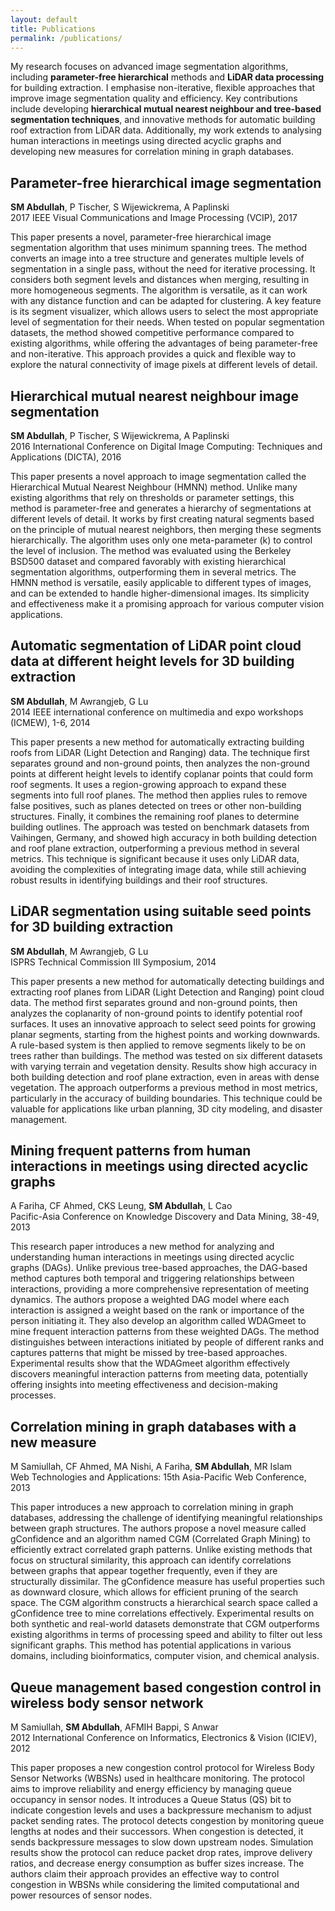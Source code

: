 ```yaml
---
layout: default
title: Publications
permalink: /publications/
---
```

<div class="publications-hero-container">
    <p class="publications-hero">
        My research focuses on advanced image segmentation algorithms, including <strong>parameter-free hierarchical</strong> methods and <strong>LiDAR data processing</strong> for building extraction. I emphasise non-iterative, flexible approaches that improve image segmentation quality and efficiency. Key contributions include developing <strong>hierarchical mutual nearest neighbour and tree-based segmentation techniques</strong>, and innovative methods for automatic building roof extraction from LiDAR data. Additionally, my work extends to analysing human interactions in meetings using directed acyclic graphs and developing new measures for correlation mining in graph databases.
    </p>
</div>
<div class="projects">
    <div class="project">
        <h2>Parameter-free hierarchical image segmentation</h2>
        <p><strong>SM Abdullah</strong>, P Tischer, S Wijewickrema, A Paplinski<br>2017 IEEE Visual Communications and Image Processing (VCIP), 2017</p>
        <p class="article">This paper presents a novel, parameter-free hierarchical image segmentation algorithm that uses minimum spanning trees. The method converts an image into a tree structure and generates multiple levels of segmentation in a single pass, without the need for iterative processing. It considers both segment levels and distances when merging, resulting in more homogeneous segments. The algorithm is versatile, as it can work with any distance function and can be adapted for clustering. A key feature is its segment visualizer, which allows users to select the most appropriate level of segmentation for their needs. When tested on popular segmentation datasets, the method showed competitive performance compared to existing algorithms, while offering the advantages of being parameter-free and non-iterative. This approach provides a quick and flexible way to explore the natural connectivity of image pixels at different levels of detail.</p>
    </div>
    <div class="project">
        <h2>Hierarchical mutual nearest neighbour image segmentation</h2>
        <p><strong>SM Abdullah</strong>, P Tischer, S Wijewickrema, A Paplinski<br>2016 International Conference on Digital Image Computing: Techniques and Applications (DICTA), 2016</p>
        <p class="article">This paper presents a novel approach to image segmentation called the Hierarchical Mutual Nearest Neighbour (HMNN) method. Unlike many existing algorithms that rely on thresholds or parameter settings, this method is parameter-free and generates a hierarchy of segmentations at different levels of detail. It works by first creating natural segments based on the principle of mutual nearest neighbors, then merging these segments hierarchically. The algorithm uses only one meta-parameter (k) to control the level of inclusion. The method was evaluated using the Berkeley BSD500 dataset and compared favorably with existing hierarchical segmentation algorithms, outperforming them in several metrics. The HMNN method is versatile, easily applicable to different types of images, and can be extended to handle higher-dimensional images. Its simplicity and effectiveness make it a promising approach for various computer vision applications.</p>
    </div>
    <div class="project">
        <h2>Automatic segmentation of LiDAR point cloud data at different height levels for 3D building extraction</h2>
        <p><strong>SM Abdullah</strong>, M Awrangjeb, G Lu<br>2014 IEEE international conference on multimedia and expo workshops (ICMEW), 1-6, 2014</p>
        <p class="article">This paper presents a new method for automatically extracting building roofs from LiDAR (Light Detection and Ranging) data. The technique first separates ground and non-ground points, then analyzes the non-ground points at different height levels to identify coplanar points that could form roof segments. It uses a region-growing approach to expand these segments into full roof planes. The method then applies rules to remove false positives, such as planes detected on trees or other non-building structures. Finally, it combines the remaining roof planes to determine building outlines. The approach was tested on benchmark datasets from Vaihingen, Germany, and showed high accuracy in both building detection and roof plane extraction, outperforming a previous method in several metrics. This technique is significant because it uses only LiDAR data, avoiding the complexities of integrating image data, while still achieving robust results in identifying buildings and their roof structures.</p>
    </div>
    <div class="project">
        <h2>LiDAR segmentation using suitable seed points for 3D building extraction</h2>
        <p><strong>SM Abdullah</strong>, M Awrangjeb, G Lu<br>ISPRS Technical Commission III Symposium, 2014</p>
        <p class="article">This paper presents a new method for automatically detecting buildings and extracting roof planes from LiDAR (Light Detection and Ranging) point cloud data. The method first separates ground and non-ground points, then analyzes the coplanarity of non-ground points to identify potential roof surfaces. It uses an innovative approach to select seed points for growing planar segments, starting from the highest points and working downwards. A rule-based system is then applied to remove segments likely to be on trees rather than buildings. The method was tested on six different datasets with varying terrain and vegetation density. Results show high accuracy in both building detection and roof plane extraction, even in areas with dense vegetation. The approach outperforms a previous method in most metrics, particularly in the accuracy of building boundaries. This technique could be valuable for applications like urban planning, 3D city modeling, and disaster management.</p>
    </div>
    <div class="project">
        <h2>Mining frequent patterns from human interactions in meetings using directed acyclic graphs</h2>
        <p>A Fariha, CF Ahmed, CKS Leung, <strong>SM Abdullah</strong>, L Cao<br>Pacific-Asia Conference on Knowledge Discovery and Data Mining, 38-49, 2013</p>
        <p class="article">This research paper introduces a new method for analyzing and understanding human interactions in meetings using directed acyclic graphs (DAGs). Unlike previous tree-based approaches, the DAG-based method captures both temporal and triggering relationships between interactions, providing a more comprehensive representation of meeting dynamics. The authors propose a weighted DAG model where each interaction is assigned a weight based on the rank or importance of the person initiating it. They also develop an algorithm called WDAGmeet to mine frequent interaction patterns from these weighted DAGs. The method distinguishes between interactions initiated by people of different ranks and captures patterns that might be missed by tree-based approaches. Experimental results show that the WDAGmeet algorithm effectively discovers meaningful interaction patterns from meeting data, potentially offering insights into meeting effectiveness and decision-making processes.</p>
    </div>
    <div class="project">
        <h2>Correlation mining in graph databases with a new measure</h2>
        <p>M Samiullah, CF Ahmed, MA Nishi, A Fariha, <strong>SM Abdullah</strong>, MR Islam<br>Web Technologies and Applications: 15th Asia-Pacific Web Conference, 2013</p>
        <p class="article">This paper introduces a new approach to correlation mining in graph databases, addressing the challenge of identifying meaningful relationships between graph structures. The authors propose a novel measure called gConfidence and an algorithm named CGM (Correlated Graph Mining) to efficiently extract correlated graph patterns. Unlike existing methods that focus on structural similarity, this approach can identify correlations between graphs that appear together frequently, even if they are structurally dissimilar. The gConfidence measure has useful properties such as downward closure, which allows for efficient pruning of the search space. The CGM algorithm constructs a hierarchical search space called a gConfidence tree to mine correlations effectively. Experimental results on both synthetic and real-world datasets demonstrate that CGM outperforms existing algorithms in terms of processing speed and ability to filter out less significant graphs. This method has potential applications in various domains, including bioinformatics, computer vision, and chemical analysis.</p>
    </div>
    <div class="project">
        <h2>Queue management based congestion control in wireless body sensor network</h2>
        <p>M Samiullah, <strong>SM Abdullah</strong>, AFMIH Bappi, S Anwar<br>2012 International Conference on Informatics, Electronics & Vision (ICIEV), 2012</p>
        <p class="article">This paper proposes a new congestion control protocol for Wireless Body Sensor Networks (WBSNs) used in healthcare monitoring. The protocol aims to improve reliability and energy efficiency by managing queue occupancy in sensor nodes. It introduces a Queue Status (QS) bit to indicate congestion levels and uses a backpressure mechanism to adjust packet sending rates. The protocol detects congestion by monitoring queue lengths at nodes and their successors. When congestion is detected, it sends backpressure messages to slow down upstream nodes. Simulation results show the protocol can reduce packet drop rates, improve delivery ratios, and decrease energy consumption as buffer sizes increase. The authors claim their approach provides an effective way to control congestion in WBSNs while considering the limited computational and power resources of sensor nodes.</p>
    </div>
</div>
